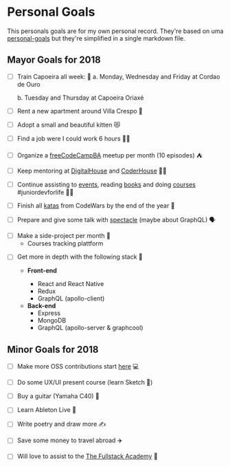 # Personal Goals

This personals goals are for my own personal record.
They're based on uma [personal-goals](https://github.com/una/personal-goals) but they're simplified in a single markdown file.

## Mayor Goals for 2018

* [ ] Train Capoeira all week: 💪
      a. Monday, Wednesday and Friday at Cordao de Ouro

  b. Tuesday and Thursday at Capoeira Oriaxé

- [ ] Rent a new apartment around Villa Crespo 🏡

* [ ] Adopt a small and beautiful kitten 😻

- [ ] Find a job were I could work 6 hours 👨‍💻

* [ ] Organize a [freeCodeCampBA](https://freecodecampba.org) meetup per month (10 episodes) ⛺️

- [ ] Keep mentoring at [DigitalHouse](https://www.digitalhouse.com) and [CoderHouse](https://www.coderhouse.com) 👨‍🏫

* [ ] Continue assisting to [events](https://github.com/lndgalante/events-assisted), reading [books](https://github.com/lndgalante/reads) and doing [courses](https://leonardogalante.com/courses/) #juniordevforlife 👨‍🎓

- [ ] Finish all [katas](https://github.com/lndgalante/codewars-katas) from CodeWars by the end of the year 🥋

* [ ] Prepare and give some talk with [spectacle](http://formidable.com/open-source/spectacle) (maybe about GraphQL) 🗣

- [ ] Make a side-project per month 💼
  * Courses tracking plattform

* [ ] Get more in depth with the following stack 🥞

  * **Front-end**

    * React and React Native
    * Redux
    * GraphQL (apollo-client)

  - **Back-end**
    * Express
    * MongoDB
    * GraphQL (apollo-server & graphcool)

## Minor Goals for 2018

* [ ] Make more OSS contributions start [here](https://dev.to/jess/open-source-resources-for-beginners) 💻

- [ ] Do some UX/UI present course (learn Sketch 💎)

* [ ] Buy a guitar (Yamaha C40) 🎸

- [ ] Learn Ableton Live 🎹

* [ ] Write poetry and draw more ✍️

- [ ] Save some money to travel abroad ✈️

* [ ] Will love to assist to the [The Fullstack Academy](https://www.fullstackacademy.com) 🗽
